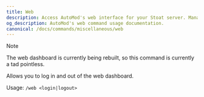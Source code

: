 ```yaml
---
title: Web
description: Access AutoMod's web interface for your Stoat server. Manage settings and view statistics through a user-friendly dashboard.
og_description: AutoMod's web command usage documentation.
canonical: /docs/commands/miscellaneous/web
---
```


> [!NOTE]
> The web dashboard is currently being rebuilt, so this command is currently a tad pointless.

Allows you to log in and out of the web dashboard.

Usage: `/web <login|logout>`
